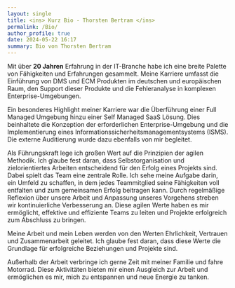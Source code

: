 ```yaml
---
layout: single
title: <ins> Kurz Bio - Thorsten Bertram </ins>
permalink: /Bio/
author_profile: true
date: 2024-05-22 16:17
summary: Bio von Thorsten Bertram
---
```


Mit über **20 Jahren** Erfahrung in der IT-Branche habe ich eine breite Palette von Fähigkeiten und Erfahrungen gesammelt. Meine Karriere umfasst die Einführung von DMS und ECM Produkten im deutschen und europäischen Raum, den Support dieser Produkte und die Fehleranalyse in komplexen Enterprise-Umgebungen.

Ein besonderes Highlight meiner Karriere war die Überführung einer Full Managed Umgebung hinzu einer Self Managed SaaS Lösung. Dies beinhaltete die Konzeption der erforderlichen Enterprise-Umgebung und die Implementierung eines Informationssicherheitsmanagementsystems (ISMS). Die externe Auditierung wurde dazu ebenfalls von mir begleitet.

Als Führungskraft lege ich großen Wert auf die Prinzipien der agilen Methodik. Ich glaube fest daran, dass Selbstorganisation und zielorientiertes Arbeiten entscheidend für den Erfolg eines Projekts sind. Dabei spielt das Team eine zentrale Rolle. Ich sehe meine Aufgabe darin, ein Umfeld zu schaffen, in dem jedes Teammitglied seine Fähigkeiten voll entfalten und zum gemeinsamen Erfolg beitragen kann. Durch regelmäßige Reflexion über unsere Arbeit und Anpassung unseres Vorgehens streben wir kontinuierliche Verbesserung an. Diese agilen Werte haben es mir ermöglicht, effektive und effiziente Teams zu leiten und Projekte erfolgreich zum Abschluss zu bringen.


Meine Arbeit und mein Leben werden von den Werten Ehrlichkeit, Vertrauen und Zusammenarbeit geleitet. Ich glaube fest daran, dass diese Werte die Grundlage für erfolgreiche Beziehungen und Projekte sind.


Außerhalb der Arbeit verbringe ich gerne Zeit mit meiner Familie und fahre Motorrad. Diese Aktivitäten bieten mir einen Ausgleich zur Arbeit und ermöglichen es mir, mich zu entspannen und neue Energie zu tanken.